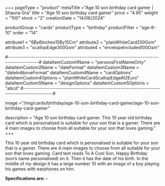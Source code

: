 +++
pageType = "product"
metaTitle ="Age 10 son birthday card gamer | Shauna Gra"
title = "Age 10 son birthday card gamer"
price = "4.95"
weight = "100"
stock = "2"
creationDate = "14/06/2024"

productGroup = "cards"
productType = "birthday"
productFilter = "age-6-10"
order = "14"

attribute1 = "6By6Inches15By15Cm" 
attribute2 = "plainWhiteCard250Gsm" 
attribute3 = "scallopEdge300Gsm" 
attribute4 = "envelopeIncluded100Gsm"

#---------------------------------------------------------------------------------------------#
dataItemCustom1Name = "personsFirstNameOnly"
dataItemCustom2Name = "dateFormat"
dataItemCustom3Name = "dateInAboveFormat"
dataItemCustom4Name = "cardOptions"
dataItemCustom4Options = "plainWhiteCardScallopEdgeAt2Euro"
dataItemCustom5Name = "designOptions"
dataItemCustom5Options = "abcd"
#---------------------------------------------------------------------------------------------#

image ="/img/cards/birthday/age-10-son-birthday-card-gamer/age-10-son-birthday-card-gamer"

description = "Age 10 son birthday card gamer. This 10 year old birthday card which is personalised is suitable for your son that is a gamer.  There are 4 main images to choose from all suitable for your son that loves gaming."
+++

This 10 year old birthday card which is personalised is suitable for your son that is a gamer. There are 4 main images to choose from all suitable for your son that loves gaming. Card text reads To A Cool Son, Happy Birthday (son’s name personalised) on it. Then it has the date of his birth. In the middle of my design it has a large number 10 with an image of a boy playing his games with earphones on him.

**Specifications are: -**
